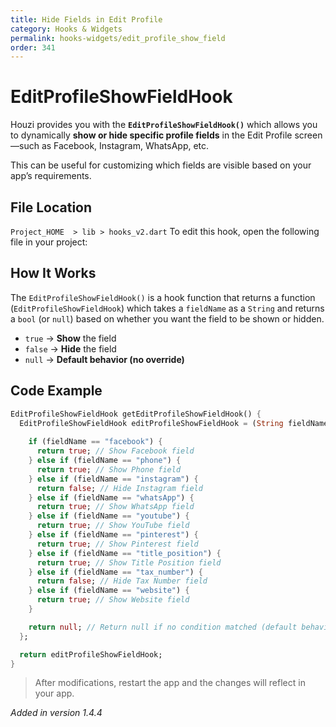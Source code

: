 ```yaml
---
title: Hide Fields in Edit Profile
category: Hooks & Widgets
permalink: hooks-widgets/edit_profile_show_field
order: 341
---
```


# EditProfileShowFieldHook

Houzi provides you with the **`EditProfileShowFieldHook()`** which allows you to dynamically **show or hide specific profile fields** in the Edit Profile screen—such as Facebook, Instagram, WhatsApp, etc.

This can be useful for customizing which fields are visible based on your app’s requirements.

## File Location

`Project_HOME  > lib > hooks_v2.dart`
To edit this hook, open the following file in your project:

## How It Works

The `EditProfileShowFieldHook()` is a hook function that returns a function (`EditProfileShowFieldHook`) which takes a `fieldName` as a `String` and returns a `bool` (or `null`) based on whether you want the field to be shown or hidden.

- `true` → **Show** the field  
- `false` → **Hide** the field  
- `null` → **Default behavior (no override)**  

## Code Example

```dart
EditProfileShowFieldHook getEditProfileShowFieldHook() {
  EditProfileShowFieldHook editProfileShowFieldHook = (String fieldName) {
    
    if (fieldName == "facebook") {
      return true; // Show Facebook field
    } else if (fieldName == "phone") {
      return true; // Show Phone field
    } else if (fieldName == "instagram") {
      return false; // Hide Instagram field
    } else if (fieldName == "whatsApp") {
      return true; // Show WhatsApp field
    } else if (fieldName == "youtube") {
      return true; // Show YouTube field
    } else if (fieldName == "pinterest") {
      return true; // Show Pinterest field
    } else if (fieldName == "title_position") {
      return true; // Show Title Position field
    } else if (fieldName == "tax_number") {
      return false; // Hide Tax Number field
    } else if (fieldName == "website") {
      return true; // Show Website field
    }

    return null; // Return null if no condition matched (default behavior)
  };

  return editProfileShowFieldHook;
}
```

>  After modifications, restart the app and the changes will reflect in your app.

*Added in version 1.4.4*